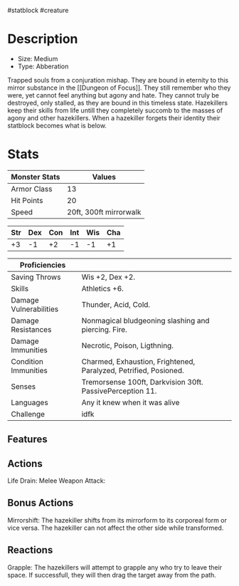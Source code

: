 #statblock #creature
# Description
- Size: Medium	
- Type: Abberation

Trapped souls from a conjuration mishap. They are bound in eternity to this mirror substance in the [[Dungeon of Focus]]. 
They still remember who they were, yet cannot feel anything but agony and hate.
They cannot truly be destroyed, only stalled, as they are bound in this timeless state.
Hazekillers keep their skills from life untill they completely succomb to the  masses of agony and other hazekillers.
When a hazekiller forgets their identity their statblock becomes what is below.

# Stats
| Monster Stats | Values                 |
| ------------- | ---------------------- |
| Armor Class   | 13                     |
| Hit Points    | 20                     | 
| Speed         | 20ft, 300ft mirrorwalk |

| Str | Dex | Con | Int | Wis | Cha |
| --- | --- | --- | --- | --- | --- |
| +3  | -1  | +2  | -1  | -1  | +1  | 

| Proficiencies          |                                                                  |
| ---------------------- | ---------------------------------------------------------------- |
| Saving Throws          | Wis +2, Dex +2.                                                                 |
| Skills                 | Athletics +6.                                                                 |
| Damage Vulnerabilities | Thunder, Acid, Cold.                                             | 
| Damage Resistances     | Nonmagical bludgeoning slashing and piercing. Fire.                   |
| Damage Immunities      | Necrotic, Poison, Ligthning.                                              |
| Condition Immunities   | Charmed, Exhaustion, Frightened, Paralyzed, Petrified, Posioned. |
| Senses                 | Tremorsense 100ft, Darkvision 30ft. PassivePerception 11.                                                |
| Languages              | Any it knew when it was alive                                    |
| Challenge              | idfk                                                                 |

## Features


## Actions
Life Drain: Melee Weapon Attack:

## Bonus Actions
Mirrorshift: The hazekiller shifts from its mirrorform to its corporeal form or vice versa. The hazekiller can not affect the other side while transformed.

## Reactions
Grapple: The hazekillers will attempt to grapple any who try to leave their space. If successfull, they will then drag the target away from the path.